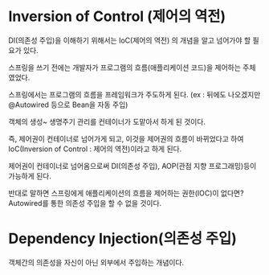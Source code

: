 # Inversion of Control (제어의 역전)

DI(의존성 주입)을 이해하기 위해서는 IoC(제어의 역전) 의 개념을 알고 넘어가야 할 필요가 있다.

스프링을 쓰기 전에는 개발자가 프로그램의 흐름(애플리케이션 코드)을 제어하는 주체였었다.

스프링에서는 프로그램의 흐름을 프레임워크가 주도하게 된다. (ex : 뒤에도 나오겠지만 @Autowired 등으로 Bean을 자동 주입)

객체의 생성~ 생명주기 관리를 컨테이너가 도맡아서 하게 된 것이다.

즉, 제어권이 컨테이너로 넘어가게 되고,  이것을 제어권의 흐름이 바뀌었다고 하여 IoC(Inversion of Control : 제어의 역전)이라고 하게 된다. 

제어권이 컨테이너로 넘어옴으로써 DI(의존성 주입), AOP(관점 지향 프로그래밍)등이 가능하게 된다. 

반대로 말하면 스프링에게 애플리케이션의 흐름을 제어하는 권한(IOC)이 없다면? Autowired를 통한 의존성 주입을 할 수 없을 것이다.



# Dependency Injection(의존성 주입)

객체간의 의존성을 자신이 아닌 외부에서 주입하는 개념이다. 